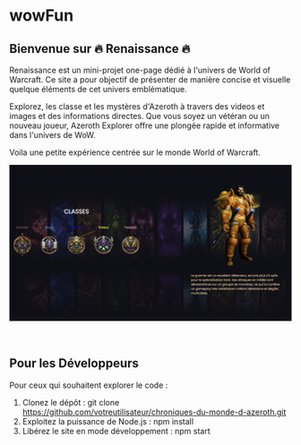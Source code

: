 # wowFun
  
## Bienvenue sur 🔥 Renaissance 🔥

Renaissance est un mini-projet one-page dédié à l'univers de World of Warcraft. Ce site a pour objectif de présenter de manière concise et visuelle quelque éléments de cet univers emblématique.

Explorez, les classe et les mystères d'Azeroth à travers des videos et images et des informations directes. Que vous soyez un vétéran ou un nouveau joueur, Azeroth Explorer offre une plongée rapide et informative dans l'univers de WoW.

Voila une petite expérience centrée  sur le monde World of Warcraft.

![Capture d'écran de mon projet](./images/readm.png)



</br>

## Pour les Développeurs

Pour ceux qui souhaitent explorer le code :

01. Clonez le dépôt : git clone https://github.com/votreutilisateur/chroniques-du-monde-d-azeroth.git
02.  Exploitez la puissance de Node.js : npm install
03. Libérez le site en mode développement : npm start



